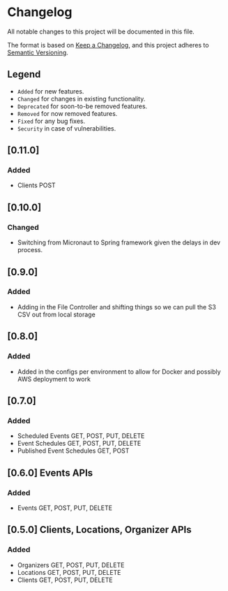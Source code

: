 # Changelog

All notable changes to this project will be documented in this file.

The format is based on [Keep a Changelog](https://keepachangelog.com/en/1.1.0/),
and this project adheres to [Semantic Versioning](https://semver.org/spec/v2.0.0.html).

## Legend

* `Added` for new features.
* `Changed` for changes in existing functionality.
* `Deprecated` for soon-to-be removed features.
* `Removed` for now removed features.
* `Fixed` for any bug fixes.
* `Security` in case of vulnerabilities.

## [0.11.0]

### Added

- Clients POST

## [0.10.0]

### Changed

- Switching from Micronaut to Spring framework given the delays in dev process.

## [0.9.0]

### Added

- Adding in the File Controller and shifting things so we can pull the S3 CSV out from local storage

## [0.8.0]

### Added

- Added in the configs per environment to allow for Docker and possibly AWS deployment to work

## [0.7.0]

### Added

- Scheduled Events GET, POST, PUT, DELETE
- Event Schedules GET, POST, PUT, DELETE
- Published Event Schedules GET, POST

## [0.6.0] Events APIs

### Added

- Events GET, POST, PUT, DELETE

## [0.5.0] Clients, Locations, Organizer APIs

### Added

- Organizers GET, POST, PUT, DELETE
- Locations GET, POST, PUT, DELETE
- Clients GET, POST, PUT, DELETE